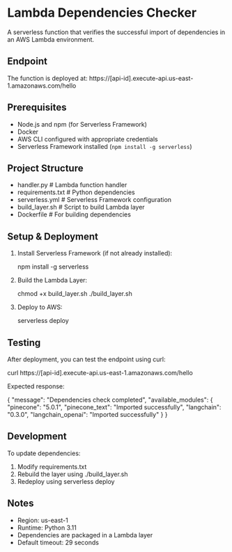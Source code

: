 # Lambda Dependencies Checker

A serverless function that verifies the successful import of dependencies in an AWS Lambda environment.

## Endpoint

The function is deployed at:
https://[api-id].execute-api.us-east-1.amazonaws.com/hello

## Prerequisites

- Node.js and npm (for Serverless Framework)
- Docker
- AWS CLI configured with appropriate credentials
- Serverless Framework installed (`npm install -g serverless`)

## Project Structure

- handler.py              # Lambda function handler
- requirements.txt        # Python dependencies
- serverless.yml         # Serverless Framework configuration
- build_layer.sh         # Script to build Lambda layer
- Dockerfile             # For building dependencies

## Setup & Deployment

1. Install Serverless Framework (if not already installed):
   
   npm install -g serverless

2. Build the Lambda Layer:
   
   chmod +x build_layer.sh
   ./build_layer.sh

3. Deploy to AWS:
   
   serverless deploy

## Testing

After deployment, you can test the endpoint using curl:

curl https://[api-id].execute-api.us-east-1.amazonaws.com/hello

Expected response:

{
  "message": "Dependencies check completed",
  "available_modules": {
    "pinecone": "5.0.1",
    "pinecone_text": "Imported successfully",
    "langchain": "0.3.0",
    "langchain_openai": "Imported successfully"
  }
}

## Development

To update dependencies:
1. Modify requirements.txt
2. Rebuild the layer using ./build_layer.sh
3. Redeploy using serverless deploy

## Notes

- Region: us-east-1
- Runtime: Python 3.11
- Dependencies are packaged in a Lambda layer
- Default timeout: 29 seconds 
